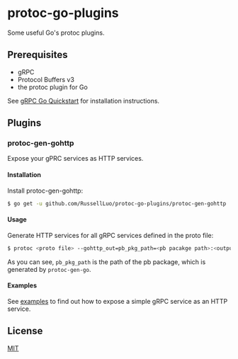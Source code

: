 # protoc-go-plugins

Some useful Go's protoc plugins.


## Prerequisites

- gRPC
- Protocol Buffers v3
- the protoc plugin for Go

See [gRPC Go Quickstart][1] for installation instructions.


## Plugins

### protoc-gen-gohttp

Expose your gPRC services as HTTP services.

#### Installation

Install protoc-gen-gohttp:

```bash
$ go get -u github.com/RussellLuo/protoc-go-plugins/protoc-gen-gohttp
```

#### Usage

Generate HTTP services for all gRPC services defined in the proto file:

```bash
$ protoc <proto file> --gohttp_out=pb_pkg_path=<pb pacakge path>:<output path>
```

As you can see, `pb_pkg_path` is the path of the pb package, which is generated by `protoc-gen-go`.


#### Examples

See [examples](examples) to find out how to expose a simple gRPC service as an HTTP service.


## License

[MIT][2]


[1]: http://www.grpc.io/docs/quickstart/go.html#prerequisites
[2]: http://opensource.org/licenses/MIT